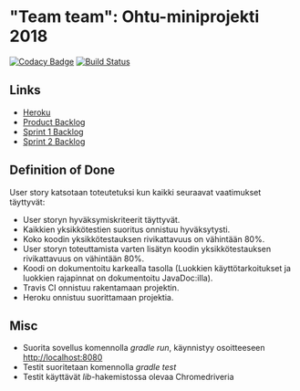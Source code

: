 # "Team team":  Ohtu-miniprojekti 2018

[![Codacy Badge](https://api.codacy.com/project/badge/Grade/47e9c44c64954e628fa54e620912e9eb)](https://www.codacy.com/app/Koppari/ohtu-lukuvinkit?utm_source=github.com&amp;utm_medium=referral&amp;utm_content=luupanu/ohtu-lukuvinkit&amp;utm_campaign=Badge_Grade)
[![Build Status](https://travis-ci.org/luupanu/ohtu-lukuvinkit.svg?branch=master)](https://travis-ci.org/luupanu/ohtu-lukuvinkit)

## Links

* [Heroku](https://lukuvinkit.herokuapp.com/)
* [Product Backlog](https://docs.google.com/spreadsheets/d/10v1C_SqCL5R2vVQS019tSk6TDwTYgx2USbZ7cdNQoRU)
* [Sprint 1 Backlog](https://docs.google.com/spreadsheets/d/10v1C_SqCL5R2vVQS019tSk6TDwTYgx2USbZ7cdNQoRU/edit#gid=0)
* [Sprint 2 Backlog](https://docs.google.com/spreadsheets/d/10v1C_SqCL5R2vVQS019tSk6TDwTYgx2USbZ7cdNQoRU/edit#gid=1294251749)

## Definition of Done

User story katsotaan toteutetuksi kun kaikki seuraavat vaatimukset täyttyvät:

* User storyn hyväksymiskriteerit täyttyvät.
* Kaikkien yksikkötestien suoritus onnistuu hyväksytysti.
* Koko koodin yksikkötestauksen rivikattavuus on vähintään 80%.
* User storyn toteuttamista varten lisätyn koodin yksikkötestauksen rivikattavuus on vähintään 80%.
* Koodi on dokumentoitu karkealla tasolla (Luokkien käyttötarkoitukset ja luokkien rajapinnat on dokumentoitu JavaDoc:illa).
* Travis CI onnistuu rakentamaan projektin.
* Heroku onnistuu suorittamaan projektia.

## Misc

* Suorita sovellus komennolla _gradle run_, käynnistyy osoitteeseen <http://localhost:8080>  
* Testit suoritetaan komennolla _gradle test_  
* Testit käyttävät _lib_-hakemistossa olevaa Chromedriveria
